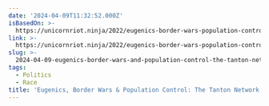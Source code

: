 ```yaml
---
date: '2024-04-09T11:32:52.000Z'
isBasedOn: >-
  https://unicornriot.ninja/2022/eugenics-border-wars-population-control-the-tanton-network/
link: >-
  https://unicornriot.ninja/2022/eugenics-border-wars-population-control-the-tanton-network/
slug: >-
  2024-04-09-eugenics-border-wars-and-population-control-the-tanton-network-unicorn-ri
tags:
  - Politics
  - Race
title: 'Eugenics, Border Wars & Population Control: The Tanton Network - UNICORN RI'
---
```


